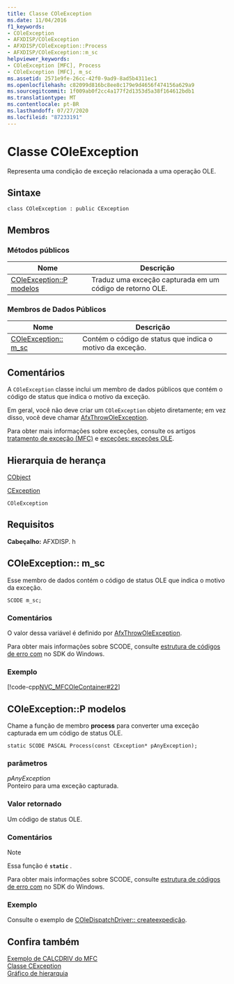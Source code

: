 ```yaml
---
title: Classe COleException
ms.date: 11/04/2016
f1_keywords:
- COleException
- AFXDISP/COleException
- AFXDISP/COleException::Process
- AFXDISP/COleException::m_sc
helpviewer_keywords:
- COleException [MFC], Process
- COleException [MFC], m_sc
ms.assetid: 2571e9fe-26cc-42f0-9ad9-8ad5b4311ec1
ms.openlocfilehash: c82099d816bc8ee8c179e9d4656f474156a629a9
ms.sourcegitcommit: 1f009ab0f2cc4a177f2d1353d5a38f164612bdb1
ms.translationtype: MT
ms.contentlocale: pt-BR
ms.lasthandoff: 07/27/2020
ms.locfileid: "87233191"
---
```

# <a name="coleexception-class"></a>Classe COleException

Representa uma condição de exceção relacionada a uma operação OLE.

## <a name="syntax"></a>Sintaxe

```
class COleException : public CException
```

## <a name="members"></a>Membros

### <a name="public-methods"></a>Métodos públicos

|Nome|Descrição|
|----------|-----------------|
|[COleException::P modelos](#process)|Traduz uma exceção capturada em um código de retorno OLE.|

### <a name="public-data-members"></a>Membros de Dados Públicos

|Nome|Descrição|
|----------|-----------------|
|[COleException:: m_sc](#m_sc)|Contém o código de status que indica o motivo da exceção.|

## <a name="remarks"></a>Comentários

A `COleException` classe inclui um membro de dados públicos que contém o código de status que indica o motivo da exceção.

Em geral, você não deve criar um `COleException` objeto diretamente; em vez disso, você deve chamar [AfxThrowOleException](exception-processing.md#afxthrowoleexception).

Para obter mais informações sobre exceções, consulte os artigos [tratamento de exceção (MFC)](../../mfc/exception-handling-in-mfc.md) e [exceções: exceções OLE](../../mfc/exceptions-ole-exceptions.md).

## <a name="inheritance-hierarchy"></a>Hierarquia de herança

[CObject](../../mfc/reference/cobject-class.md)

[CException](../../mfc/reference/cexception-class.md)

`COleException`

## <a name="requirements"></a>Requisitos

**Cabeçalho:** AFXDISP. h

## <a name="coleexceptionm_sc"></a><a name="m_sc"></a>COleException:: m_sc

Esse membro de dados contém o código de status OLE que indica o motivo da exceção.

```
SCODE m_sc;
```

### <a name="remarks"></a>Comentários

O valor dessa variável é definido por [AfxThrowOleException](exception-processing.md#afxthrowoleexception).

Para obter mais informações sobre SCODE, consulte [estrutura de códigos de erro com](/windows/win32/com/structure-of-com-error-codes) no SDK do Windows.

### <a name="example"></a>Exemplo

[!code-cpp[NVC_MFCOleContainer#22](../../mfc/codesnippet/cpp/coleexception-class_1.cpp)]

## <a name="coleexceptionprocess"></a><a name="process"></a>COleException::P modelos

Chame a função de membro **process** para converter uma exceção capturada em um código de status OLE.

```
static SCODE PASCAL Process(const CException* pAnyException);
```

### <a name="parameters"></a>parâmetros

*pAnyException*<br/>
Ponteiro para uma exceção capturada.

### <a name="return-value"></a>Valor retornado

Um código de status OLE.

### <a name="remarks"></a>Comentários

> [!NOTE]
> Essa função é **`static`** .

Para obter mais informações sobre SCODE, consulte [estrutura de códigos de erro com](/windows/win32/com/structure-of-com-error-codes) no SDK do Windows.

### <a name="example"></a>Exemplo

  Consulte o exemplo de [COleDispatchDriver:: createexpedição](../../mfc/reference/coledispatchdriver-class.md#createdispatch).

## <a name="see-also"></a>Confira também

[Exemplo de CALCDRIV do MFC](../../overview/visual-cpp-samples.md)<br/>
[Classe CException](../../mfc/reference/cexception-class.md)<br/>
[Gráfico de hierarquia](../../mfc/hierarchy-chart.md)
